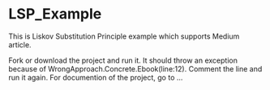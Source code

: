 # LSP_Example
This is Liskov Substitution Principle example which supports Medium article.

Fork or download the project and run it. It should throw an exception because of WrongApproach.Concrete.Ebook(line:12). Comment the line and run it again. For documention of the project, go to ...
